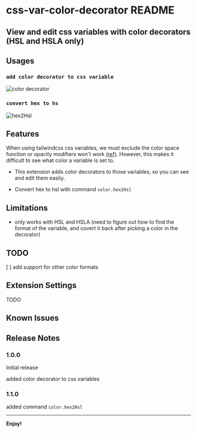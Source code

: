 # css-var-color-decorator README

## **View and edit css variables with color decorators (HSL and HSLA only)**

## Usages

### `add color decorator to css variable`
![color decorator](https://raw.githubusercontent.com/meouwu-dev/css-var-color-decorator/master/assets/feature-1.gif)

### `convert hex to hs`
![hex2Hsl](https://raw.githubusercontent.com/meouwu-dev/css-var-color-decorator/master/assets/feature-hex2hsl.gif)


## Features

When using tailwindcss css variables, 
we must exclude the color space function or opacity modifiers won't work 
[(ref)](https://tailwindcss.com/docs/customizing-colors#using-css-variables). 
However, this makes it difficult to see what color a variable is set to. 

- This extension adds color decorators to those variables, so you can see and edit them easily.

- Convert hex to hsl with command `color.hex2Hsl`

## Limitations

- only works with HSL and HSLA (need to figure out how to find the format of the variable, and covert it back after picking a color in the decorator)

## TODO

[ ] add support for other color formats

## Extension Settings

TODO

## Known Issues


## Release Notes

### 1.0.0

Initial release

added color decorator to css variables

### 1.1.0

added command `color.hex2Hsl`

---

**Enjoy!**
